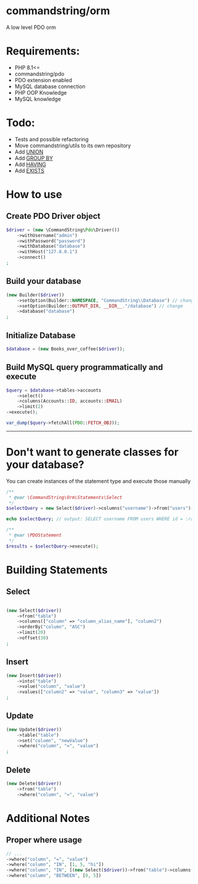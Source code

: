 # commandstring/orm #

A low level PDO orm

# Requirements: #
- PHP 8.1<=
- commandstring/pdo
- PDO extension enabled
- MySQL database connection
- PHP OOP Knowledge
- MySQL knowledge

# Todo: #
- Tests and possible refactoring
- Move commandstring/utils to its own repository
- Add [UNION](https://www.w3schools.com/mysql/mysql_union.asp)
- Add [GROUP BY](https://www.w3schools.com/mysql/mysql_groupby.asp)
- Add [HAVING](https://www.w3schools.com/mysql/mysql_having.asp)
- Add [EXISTS](https://www.w3schools.com/mysql/mysql_exists.asp)

# How to use #

## Create PDO Driver object ##

```php
$driver = (new \CommandString\Pdo\Driver())
	->withUsername("admin")
	->withPassword("password")
	->withDatabase("database")
	->withHost("127.0.0.1")
	->connect()
;
```

## Build your database ##

```php
(new Builder($driver))
    ->setOption(Builder::NAMESPACE, "CommandString\\Database") // change
    ->setOption(Builder::OUTPUT_DIR, __DIR__."/database") // change
    ->database("database")
;
```

## Initialize Database

```php
$database = (new Books_over_coffee($driver));
```

## Build MySQL query programmatically and execute ##
```php
$query = $database->tables->accounts
    ->select()
    ->columns(Accounts::ID, accounts::EMAIL)
    ->limit(2)
->execute();

var_dump($query->fetchAll(PDO::FETCH_OBJ));
```

---

# Don't want to generate classes for your database?

You can create instances of the statement type and execute those manually

```php
/**
 * @var \CommandString\Orm\Statements\Select
 */
$selectQuery = new Select($driver)->columns("username")->from("users")->where("id", "=", 5);

echo $selectQuery; // output: SELECT username FROM users WHERE id = :random-id-here

/**
 * @var \PDOStatement
 */
$results = $selectQuery->execute();
```

# Building Statements

## Select

```php

(new Select($driver))
    ->from("table")
    ->columns(["column" => "column_alias_name"], "column2")
    ->orderBy("column", "ASC")
    ->limit(20)
    ->offset(30)
;
```

## Insert

```php
(new Insert($driver))
    ->into("table")
    ->value("column", "value")
    ->values(["column2" => "value", "column3" => "value"])
;
```

## Update

```php
(new Update($driver))
    ->table("table")
    ->set("column", "newValue")
    ->where("column", "=", "value")
;
```

## Delete

```php
(new Delete($driver))
    ->from("table")
    ->where("column", "=", "value")
```
# Additional Notes

## Proper where usage
```php
// ...
->where("column", "=", "value")
->where("column", "IN", [1, 5, "hi"])
->where("column", "IN", [(new Select($driver))->from("table")->columns("column")])
->where("column", "BETWEEN", [0, 5])
```